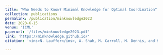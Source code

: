 ```yaml
---
title: "Who Needs to Know? Minimal Knowledge for Optimal Coordination"
collection: publications
permalink: /publication/minknowledge2023
date: 2023-6-15
venue: 'ICML'
paperurl: '/files/minknowledge2023.pdf'
link: 'https://minknowledge.github.io/'
citation: '<ins>N. Lauffer</ins>, A. Shah, M. Carroll, M. Dennis, and S. Russell. <i>ICML 2023</i>.'

---
```


